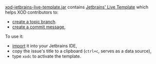 [xod-jetbrains-live-template.jar](xod-jetbrains-live-template.jar) contains 
[Jetbrains' Live Template](https://www.jetbrains.com/help/idea/2016.3/live-templates.html)
which helps XOD contributors to:
- [create a topic branch](../../CONTRIBUTING.md#creating-a-topic-branch).
- [create a commit message](../../CONTRIBUTING.md#performing-commits),

To use it:
- [import](https://www.jetbrains.com/help/idea/2016.3/sharing-live-templates.html#d894726e77) it
into your Jetbrains IDE,
- copy the issue's title to a clipboard (`ctrl+c`, serves as a data source),
- type `xodc` to activate the template.